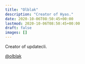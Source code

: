 ```yaml
---
title: "Olblak"
description: "Creator of Hyas."
date: 2020-10-06T08:50:45+00:00
lastmod: 2020-10-06T08:50:45+00:00
draft: false
images: []
---
```


Creator of updatecli.

[@olblak](https://twitter.com/0lblak)
